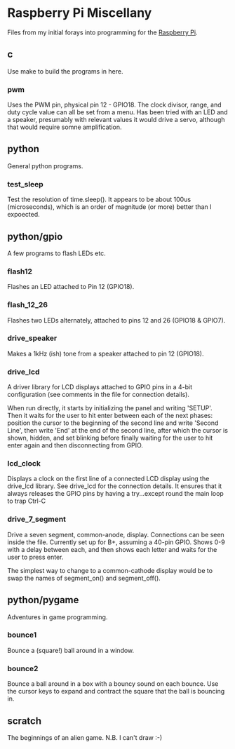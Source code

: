 # Raspberry Pi Miscellany

Files from my initial forays into programming for the [Raspberry Pi](http://raspberrypi.org).


## c

Use make to build the programs in here.

### pwm

Uses the PWM pin, physical pin 12 - GPIO18. The clock divisor, range, and duty
cycle value can all be set from a menu. Has been tried with an LED and a speaker,
presumably with relevant values it would drive a servo, although that would 
require somne amplification.


## python

General python programs.

### test_sleep

Test the resolution of time.sleep(). It appears to be about 100us (microseconds),
which is an order of magnitude (or more) better than I expoected.

## python/gpio

A few programs to flash LEDs etc.

### flash12

Flashes an LED attached to Pin 12 (GPIO18).

### flash_12_26

Flashes two LEDs alternately, attached to pins 12 and 26 (GPIO18 & GPIO7).

### drive_speaker

Makes a 1kHz (ish) tone from a speaker attached to pin 12 (GPIO18).

### drive_lcd

A driver library for LCD displays attached to GPIO pins in a 4-bit configuration
(see comments in the file for connection details).

When run directly, it starts by initializing the panel and writing 'SETUP'.
Then it waits for the user to hit enter between each of the next phases:
position the cursor to the beginning of the second line and write 
'Second Line', then write 'End' at the end of the second line, after which
the cursor is shown, hidden, and set blinking before finally waiting for
the user to hit enter again and then disconnecting from GPIO.

### lcd_clock

Displays a clock on the first line of a connected LCD display using the drive_lcd
library. See drive_lcd for the connection details. It ensures that it always
releases the GPIO pins by having a try...except round the main loop to trap Ctrl-C

### drive_7_segment

Drive a seven segment, common-anode, display. Connections can be seen inside
the file. Currently set up for B+, assuming a 40-pin GPIO. Shows 0-9 with a 
delay between each, and then shows each letter and waits for the user to press 
enter.

The simplest way to change to a common-cathode display would be to swap the names
of segment_on() and segment_off().


## python/pygame

Adventures in game programming.

### bounce1

Bounce a (square!) ball around in a window.

### bounce2

Bounce a ball around in a box with a bouncy sound on each bounce. Use the cursor
keys to expand and contract the square that the ball is bouncing in.


## scratch

The beginnings of an alien game. N.B. I can't draw :-)

